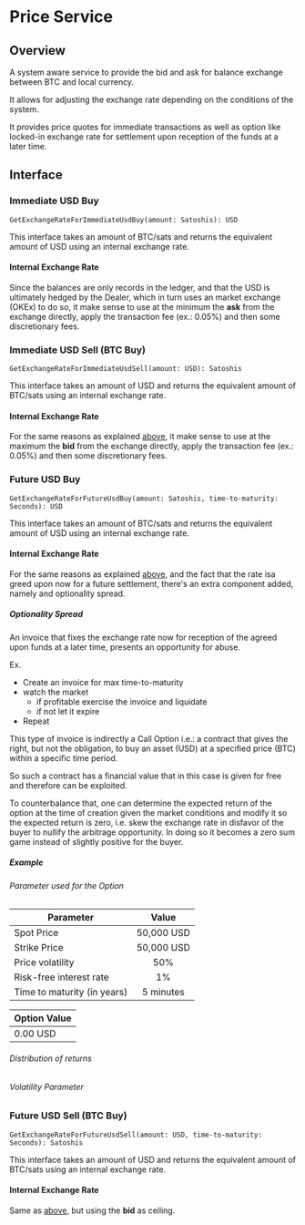 # Price Service
## Overview
A system aware service to provide the bid and ask for balance exchange between BTC and local currency.

It allows for adjusting the exchange rate depending on the conditions of the system.

It provides price quotes for immediate transactions as well as option like locked-in exchange rate for settlement upon reception of the funds at a later time.

## Interface

### Immediate USD Buy
```
GetExchangeRateForImmediateUsdBuy(amount: Satoshis): USD
```

This interface takes an amount of BTC/sats and returns the equivalent amount of USD using an internal exchange rate.

#### Internal Exchange Rate
Since the balances are only records in the ledger, and that the USD is ultimately hedged by the Dealer, which in turn uses an market exchange (OKEx) to do so,
it make sense to use at the minimum the **ask** from the exchange directly, apply the transaction fee (ex.: 0.05%) and then some discretionary fees.




### Immediate USD Sell (BTC Buy)
```
GetExchangeRateForImmediateUsdSell(amount: USD): Satoshis
```

This interface takes an amount of USD and returns the equivalent amount of BTC/sats using an internal exchange rate.

#### Internal Exchange Rate
For the same reasons as explained [above](./PRICE-SERVICE.md#Immediate-USD-Buy),
it make sense to use at the maximum the **bid** from the exchange directly, apply the transaction fee (ex.: 0.05%) and then some discretionary fees.



### Future USD Buy
```
GetExchangeRateForFutureUsdBuy(amount: Satoshis, time-to-maturity: Seconds): USD
```

This interface takes an amount of BTC/sats and returns the equivalent amount of USD using an internal exchange rate.

#### Internal Exchange Rate
For the same reasons as explained [above](./PRICE-SERVICE.md#Immediate-USD-Buy),
and the fact that the rate isa greed upon now for a future settlement, there's an extra component added, namely and optionality spread.

##### Optionality Spread
An invoice that fixes the exchange rate now for reception of the agreed upon funds at a later time, presents an opportunity for abuse.

Ex. 
- Create an invoice for max time-to-maturity
- watch the market
    - if profitable exercise the invoice and liquidate
    - if not let it expire
- Repeat

This type of invoice is indirectly a Call Option i.e.: a contract that gives the right, but not the obligation, to buy an asset (USD) at a specified price (BTC) within a specific time period.

So such a contract has a financial value that in this case is given for free and therefore can be exploited.

To counterbalance that, one can determine the expected return of the option at the time of creation given the market conditions 
and modify it so the expected return is zero, i.e. skew the exchange rate in disfavor of the buyer to nullify the arbitrage opportunity.
In doing so it becomes a zero sum game instead of slightly positive for the buyer.

##### Example
###### Parameter used for the Option
|Parameter|Value|
|---------|:---:|
|Spot Price|50,000 USD|
|Strike Price|50,000 USD|
|Price volatility|50%|
|Risk-free interest rate|1%|
|Time to maturity (in years)|5 minutes|

|Option Value|
|-----|
|0.00 USD|


###### Distribution of returns

###### Volatility Parameter


### Future USD Sell (BTC Buy)
```
GetExchangeRateForFutureUsdSell(amount: USD, time-to-maturity: Seconds): Satoshis
```

This interface takes an amount of USD and returns the equivalent amount of BTC/sats using an internal exchange rate.

#### Internal Exchange Rate
Same as [above](./PRICE-SERVICE.md#Future-USD-Buy), but using the **bid** as ceiling.
